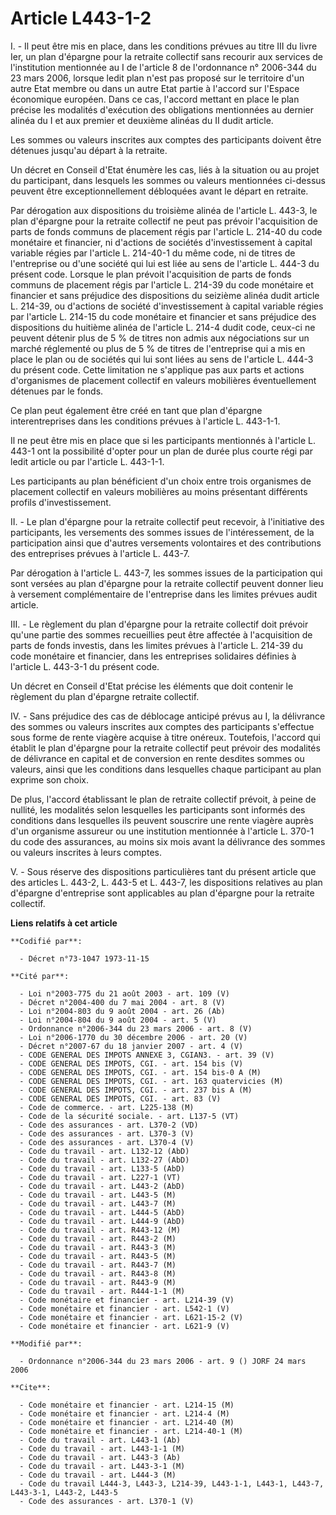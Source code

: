 # Article L443-1-2

I. - Il peut être mis en place, dans les conditions prévues au titre III du livre Ier, un plan d'épargne pour la retraite
collectif sans recourir aux services de l'institution mentionnée au I de l'article 8 de l'ordonnance n° 2006-344 du 23 mars
2006, lorsque ledit plan n'est pas proposé sur le territoire d'un autre Etat membre ou dans un autre Etat partie à l'accord
sur l'Espace économique européen. Dans ce cas, l'accord mettant en place le plan précise les modalités d'exécution des
obligations mentionnées au dernier alinéa du I et aux premier et deuxième alinéas du II dudit article.

Les sommes ou valeurs inscrites aux comptes des participants doivent être détenues jusqu'au départ à la retraite.

Un décret en Conseil d'Etat énumère les cas, liés à la situation ou au projet du participant, dans lesquels les sommes ou
valeurs mentionnées ci-dessus peuvent être exceptionnellement débloquées avant le départ en retraite.

Par dérogation aux dispositions du troisième alinéa de l'article L. 443-3, le plan d'épargne pour la retraite collectif ne
peut pas prévoir l'acquisition de parts de fonds communs de placement régis par l'article L. 214-40 du code monétaire et
financier, ni d'actions de sociétés d'investissement à capital variable régies par l'article L. 214-40-1 du même code, ni de
titres de l'entreprise ou d'une société qui lui est liée au sens de l'article L. 444-3 du présent code. Lorsque le plan
prévoit l'acquisition de parts de fonds communs de placement régis par l'article L. 214-39 du code monétaire et financier et
sans préjudice des dispositions du seizième alinéa dudit article L. 214-39, ou d'actions de société d'investissement à
capital variable régies par l'article L. 214-15 du code monétaire et financier et sans préjudice des dispositions du huitième
alinéa de l'article L. 214-4 dudit code, ceux-ci ne peuvent détenir plus de 5 % de titres non admis aux négociations sur un
marché réglementé ou plus de 5 % de titres de l'entreprise qui a mis en place le plan ou de sociétés qui lui sont liées au
sens de l'article L. 444-3 du présent code. Cette limitation ne s'applique pas aux parts et actions d'organismes de placement
collectif en valeurs mobilières éventuellement détenues par le fonds.

Ce plan peut également être créé en tant que plan d'épargne interentreprises dans les conditions prévues à l'article L.
443-1-1.

Il ne peut être mis en place que si les participants mentionnés à l'article L. 443-1 ont la possibilité d'opter pour un plan
de durée plus courte régi par ledit article ou par l'article L. 443-1-1.

Les participants au plan bénéficient d'un choix entre trois organismes de placement collectif en valeurs mobilières au moins
présentant différents profils d'investissement.

II. - Le plan d'épargne pour la retraite collectif peut recevoir, à l'initiative des participants, les versements des sommes
issues de l'intéressement, de la participation ainsi que d'autres versements volontaires et des contributions des entreprises
prévues à l'article L. 443-7.

Par dérogation à l'article L. 443-7, les sommes issues de la participation qui sont versées au plan d'épargne pour la
retraite collectif peuvent donner lieu à versement complémentaire de l'entreprise dans les limites prévues audit article.

III. - Le règlement du plan d'épargne pour la retraite collectif doit prévoir qu'une partie des sommes recueillies peut être
affectée à l'acquisition de parts de fonds investis, dans les limites prévues à l'article L. 214-39 du code monétaire et
financier, dans les entreprises solidaires définies à l'article L. 443-3-1 du présent code.

Un décret en Conseil d'Etat précise les éléments que doit contenir le règlement du plan d'épargne retraite collectif.

IV. - Sans préjudice des cas de déblocage anticipé prévus au I, la délivrance des sommes ou valeurs inscrites aux comptes des
participants s'effectue sous forme de rente viagère acquise à titre onéreux. Toutefois, l'accord qui établit le plan
d'épargne pour la retraite collectif peut prévoir des modalités de délivrance en capital et de conversion en rente desdites
sommes ou valeurs, ainsi que les conditions dans lesquelles chaque participant au plan exprime son choix.

De plus, l'accord établissant le plan de retraite collectif prévoit, à peine de nullité, les modalités selon lesquelles les
participants sont informés des conditions dans lesquelles ils peuvent souscrire une rente viagère auprès d'un organisme
assureur ou une institution mentionnée à l'article L. 370-1 du code des assurances, au moins six mois avant la délivrance des
sommes ou valeurs inscrites à leurs comptes.

V. - Sous réserve des dispositions particulières tant du présent article que des articles L. 443-2, L. 443-5 et L. 443-7, les
dispositions relatives au plan d'épargne d'entreprise sont applicables au plan d'épargne pour la retraite collectif.

**Liens relatifs à cet article**

	**Codifié par**:

	  - Décret n°73-1047 1973-11-15

	**Cité par**:

	  - Loi n°2003-775 du 21 août 2003 - art. 109 (V)
	  - Décret n°2004-400 du 7 mai 2004 - art. 8 (V)
	  - Loi n°2004-803 du 9 août 2004 - art. 26 (Ab)
	  - Loi n°2004-804 du 9 août 2004 - art. 5 (V)
	  - Ordonnance n°2006-344 du 23 mars 2006 - art. 8 (V)
	  - Loi n°2006-1770 du 30 décembre 2006 - art. 20 (V)
	  - Décret n°2007-67 du 18 janvier 2007 - art. 4 (V)
	  - CODE GENERAL DES IMPOTS ANNEXE 3, CGIAN3. - art. 39 (V)
	  - CODE GENERAL DES IMPOTS, CGI. - art. 154 bis (V)
	  - CODE GENERAL DES IMPOTS, CGI. - art. 154 bis-0 A (M)
	  - CODE GENERAL DES IMPOTS, CGI. - art. 163 quatervicies (M)
	  - CODE GENERAL DES IMPOTS, CGI. - art. 237 bis A (M)
	  - CODE GENERAL DES IMPOTS, CGI. - art. 83 (V)
	  - Code de commerce. - art. L225-138 (M)
	  - Code de la sécurité sociale. - art. L137-5 (VT)
	  - Code des assurances - art. L370-2 (VD)
	  - Code des assurances - art. L370-3 (V)
	  - Code des assurances - art. L370-4 (V)
	  - Code du travail - art. L132-12 (AbD)
	  - Code du travail - art. L132-27 (AbD)
	  - Code du travail - art. L133-5 (AbD)
	  - Code du travail - art. L227-1 (VT)
	  - Code du travail - art. L443-2 (AbD)
	  - Code du travail - art. L443-5 (M)
	  - Code du travail - art. L443-7 (M)
	  - Code du travail - art. L444-5 (AbD)
	  - Code du travail - art. L444-9 (AbD)
	  - Code du travail - art. R443-12 (M)
	  - Code du travail - art. R443-2 (M)
	  - Code du travail - art. R443-3 (M)
	  - Code du travail - art. R443-5 (M)
	  - Code du travail - art. R443-7 (M)
	  - Code du travail - art. R443-8 (M)
	  - Code du travail - art. R443-9 (M)
	  - Code du travail - art. R444-1-1 (M)
	  - Code monétaire et financier - art. L214-39 (V)
	  - Code monétaire et financier - art. L542-1 (V)
	  - Code monétaire et financier - art. L621-15-2 (V)
	  - Code monétaire et financier - art. L621-9 (V)

	**Modifié par**:

	  - Ordonnance n°2006-344 du 23 mars 2006 - art. 9 () JORF 24 mars 2006

	**Cite**:

	  - Code monétaire et financier - art. L214-15 (M)
	  - Code monétaire et financier - art. L214-4 (M)
	  - Code monétaire et financier - art. L214-40 (M)
	  - Code monétaire et financier - art. L214-40-1 (M)
	  - Code du travail - art. L443-1 (Ab)
	  - Code du travail - art. L443-1-1 (M)
	  - Code du travail - art. L443-3 (Ab)
	  - Code du travail - art. L443-3-1 (M)
	  - Code du travail - art. L444-3 (M)
	  - Code du travail L444-3, L443-3, L214-39, L443-1-1, L443-1, L443-7, L443-3-1, L443-2, L443-5
	  - Code des assurances - art. L370-1 (V)
